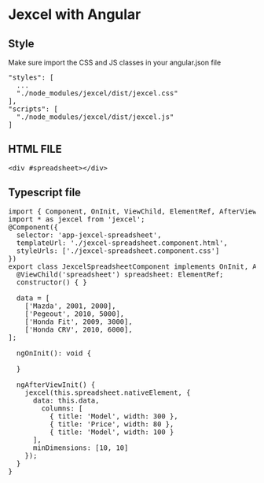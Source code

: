 # Jexcel with Angular

## Style

Make sure import the CSS and JS classes in your angular.json file

<pre>
"styles": [
  ...
  "./node_modules/jexcel/dist/jexcel.css"
],
"scripts": [
  "./node_modules/jexcel/dist/jexcel.js"
]
</pre>

## HTML FILE

<pre>
&#60;div #spreadsheet>&#60;/div>
</pre>

## Typescript file

<pre>
import { Component, OnInit, ViewChild, ElementRef, AfterViewInit } from '@angular/core';
import * as jexcel from 'jexcel';
@Component({
  selector: 'app-jexcel-spreadsheet',
  templateUrl: './jexcel-spreadsheet.component.html',
  styleUrls: ['./jexcel-spreadsheet.component.css']
})
export class JexcelSpreadsheetComponent implements OnInit, AfterViewInit{
  @ViewChild('spreadsheet') spreadsheet: ElementRef;
  constructor() { }

  data = [
    ['Mazda', 2001, 2000],
    ['Pegeout', 2010, 5000],
    ['Honda Fit', 2009, 3000],
    ['Honda CRV', 2010, 6000],
];

  ngOnInit(): void {

  }

  ngAfterViewInit() {
    jexcel(this.spreadsheet.nativeElement, {
      data: this.data,
        columns: [
          { title: 'Model', width: 300 },
          { title: 'Price', width: 80 },
          { title: 'Model', width: 100 }
      ],
      minDimensions: [10, 10]
    });
  }
}
</pre>
